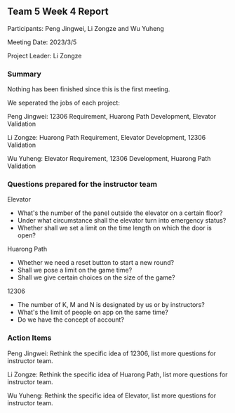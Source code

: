 ## Team 5 Week 4 Report


Participants: Peng Jingwei, Li Zongze and Wu Yuheng  

Meeting Date: 2023/3/5  

Project Leader:  Li Zongze

### Summary

Nothing has been finished since this is the first meeting.

We seperated the jobs of each project:

Peng Jingwei: 12306 Requirement, Huarong Path Development, Elevator Validation

Li Zongze: Huarong Path Requirement, Elevator Development, 12306 Validation

Wu Yuheng: Elevator Requirement, 12306 Development, Huarong Path Validation

### Questions prepared for the instructor team

Elevator

- What's the number of the panel outside the elevator on a certain floor?
- Under what circumstance shall the elevator turn into emergency status?
- Whether shall we set a limit on the time length on which the door is open?



Huarong Path

- Whether we need a reset button to start a new round?
- Shall we pose a limit on the game time?
- Shall we give certain choices on the size of the game?



12306

- The number of K, M and N is designated by us or by instructors?
- What's the limit of people on app on the same time?
- Do we have the concept of account?

### Action Items

Peng Jingwei: Rethink the specific idea of 12306, list more questions for instructor team.

Li Zongze: Rethink the specific idea of Huarong Path, list more questions for instructor team.

Wu Yuheng: Rethink the specific idea of Elevator,  list more questions for instructor team.